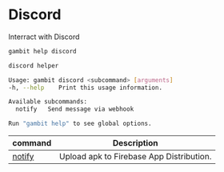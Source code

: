 
# Discord

Interract with Discord

```bash
gambit help discord
```

```bash
discord helper

Usage: gambit discord <subcommand> [arguments]
-h, --help    Print this usage information.

Available subcommands:
  notify   Send message via webhook

Run "gambit help" to see global options.
```

| command | Description |
|---|---|
| [notify](notify.md) | Upload apk to Firebase App Distribution.|

